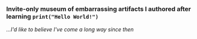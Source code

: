 ### Invite-only museum of embarrassing artifacts I authored after learning `print("Hello World!")`

_...I'd like to believe I've come a long way since then_